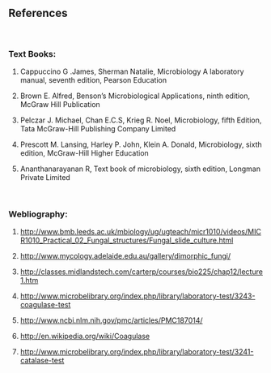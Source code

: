 ## References 

&nbsp;

### Text Books:
 
1.	Cappuccino G .James, Sherman Natalie, Microbiology A laboratory manual, seventh edition, Pearson Education

2.	 Brown E. Alfred, Benson’s Microbiological Applications, ninth edition, McGraw Hill Publication

3.	 Pelczar J. Michael, Chan E.C.S, Krieg R. Noel, Microbiology, fifth Edition, Tata McGraw-Hill Publishing Company Limited

4.	 Prescott M. Lansing, Harley P. John, Klein A. Donald, Microbiology, sixth edition, McGraw-Hill Higher Education

5.	 Ananthanarayanan R, Text book of microbiology, sixth edition, Longman Private Limited 
 
 
&nbsp;


### Webliography:
 
1.	http://www.bmb.leeds.ac.uk/mbiology/ug/ugteach/micr1010/videos/MICR1010_Practical_02_Fungal_structures/Fungal_slide_culture.html

2.	 http://www.mycology.adelaide.edu.au/gallery/dimorphic_fungi/

3.	 http://classes.midlandstech.com/carterp/courses/bio225/chap12/lecture1.htm

4.	 http://www.microbelibrary.org/index.php/library/laboratory-test/3243-coagulase-test

5.	 http://www.ncbi.nlm.nih.gov/pmc/articles/PMC187014/

6.	 http://en.wikipedia.org/wiki/Coagulase

7.	 http://www.microbelibrary.org/index.php/library/laboratory-test/3241-catalase-test


